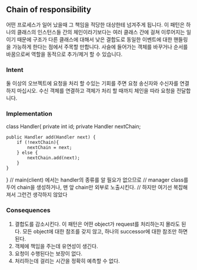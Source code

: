 ## Chain of responsibility
어떤 프로세스가 일어 났을때 그 책임을 적당한 대상한테 넘겨주게 됩니다.
이 패턴은 하나의 클래스의 인스턴스들 간의 체인이라기보다는 여러 클래스 간에 걸쳐 이루어지는 일이기 때문에 구조가
다른 클래스에 대해서 낮은 결합도로 동일한 이벤트에 대한 핸들링을 가능하게 한다는 점에서 주목할 만합니다.
사슬에 들어가는 객체를 바꾸거나 순서를 바꿈으로써 역할을 동적으로 추가/제거 할 수 있습니다.

### Intent <br>
둘 이상의 오브젝트에 요청을 처리 할 수있는 기회를 주면 요청 송신자와 수신자를 연결하지 마십시오. 
수신 객체를 연결하고 객체가 처리 할 때까지 체인을 따라 요청을 전달합니다.

### Implementation <br>
class Handler{
	private int id;
	private Handler nextChain;

	public Handler add(Handler next) {
		if (!nextChain){
			nextChain = next;
		} else {
			nextChain.add(next);
		}
	}
}
// main(client) 에서는 handler의 종류를 알 필요가 없으므로
// manager class를 두어 chain을 생성하거나, 맨 앞 chain만 외부로 노출시킨다. 
// 하지만 여기선 복잡해져서 그런건 생각하지 않았다
### Consequences <br>
1. 결합도를 감소시킨다. 이 패턴은 어떤 object가 request를 처리하는지 몰라도 된다.
모든 object에 대한 참조를 갖지 않고, 하나의 successor에 대한 참조만 하면 된다.
2. 객체에 책임을 주는데 유연성이 생긴다.
3. 요청이 수행된다는 보장이 없다.
4. 처리하는데 걸리는 시간을 정확히 예측할 수 없다.
